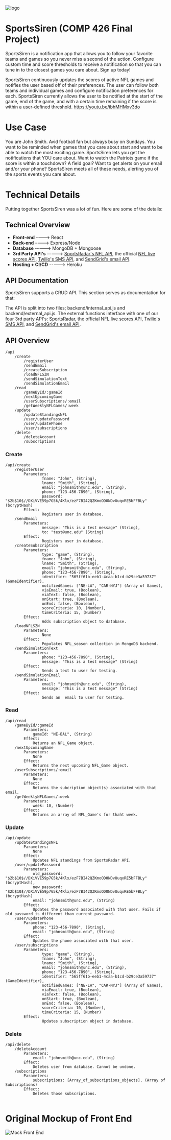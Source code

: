 ![logo](https://sports-siren.herokuapp.com/static/media/logo.a5162b21.svg)

# SportsSiren (COMP 426 Final Project)
SportsSiren is a notification app that allows you to follow your favorite teams and games so you never miss a second of the action. Configure custom time and score thresholds to receive a notification so that you can tune in to the closest games you care about. Sign up today!

SportsSiren continuously updates the scores of active NFL games and notifies the user based off of their preferences. The user can follow both teams and individual games and configure notification preferences for each. SportsSiren currently allows the user to be notified at the start of the game, end of the game, and with a certain time remaining if the score is within a user-defined threshold. 
https://youtu.be/ibhMHMxv3do
# Use Case

You are John Smith. Avid football fan but always busy on Sundays. You want to be reminded when games that you care about start and want to be able to watch the most exciting game. SportsSiren lets you get the notifications that YOU care about. Want to watch the Patriots game if the score is within a touchdown? A field goal? Want to get alerts on your email and/or your phone? SportsSiren meets all of these needs, alerting you of the sports events you care about. 

# Technical Details 

Putting together SportsSiren was a lot of fun. Here are some of the details: 
## Technical Overview
- **Front-end** ----> React
- **Back-end** ----> Express/Node
- **Database** -----> MongoDB + Mongoose
- **3rd Party API's** -----> [SportsRadar's NFL API](https://developer.sportradar.com/docs/read/american_football/NFL_v5), the official [NFL live scores API](http://static.nfl.com/liveupdate/scores/scores.json), [Twilio's SMS API](https://www.twilio.com/docs/sms/api), and [SendGrid's email API](https://sendgrid.com/docs/API_Reference/Web_API_v3/Mail/index.html).
- **Hosting + CI/CD** -----> Heroku
## API Documentation
SportsSiren supports a CRUD API. This section serves as documentation for that: 

The API is split into two files; backend/internal_api.js and backend/external_api.js. The external functions interface with one of our four 3rd party API's: [SportsRadar](https://developer.sportradar.com/docs/read/american_football/NFL_v5), the official [NFL live scores API](http://static.nfl.com/liveupdate/scores/scores.json), [Twilio's SMS API](https://www.twilio.com/docs/sms/api), and [SendGrid's email API](https://sendgrid.com/docs/API_Reference/Web_API_v3/Mail/index.html). 


## API Overview
```
/api
    /create
        /registerUser
        /sendEmail
        /createSubscription
        /loadNFLSZN
        /sendSimulationText
        /sendSimulationEmail
    /read
        /gameById/:gameId
        /nextUpcomingGame
        /userSubscriptions/:email
        /getWeeklyNFLGames/:week
    /update 
        /updateStandingsNFL
        /user/updatePassword
        /user/updatePhone
        /user/subscriptions
    /delete 
        /deleteAccount
        /subscriptions
```
### Create
```
/api/create
    /registerUser
        Parameters: 
                fname: "John", (String), 
                lname: "Smith", (String),
                email: "johnsmith@unc.edu", (String), 
                phone: "123-456-7890", (String),
                password: "$2b$10$//DXiVVE59p7G5k/4Klx/ezF7BI42QZKmoOD0NDvUuqxRE5bFFBLy" (bcryptHash)
        Effect: 
                Registers user in database. 
    /sendEmail
        Parameters: 
                message: "This is a test message" (String), 
                to: "test@unc.edu" (String)
        Effect: 
                Registers user in database. 
    /createSubscription
        Parameters: 
                type: "game", (String),
                fname: "John", (String), 
                lname: "Smith", (String),
                email: "johnsmith@unc.edu", (String), 
                phone: "123-456-7890", (String),
                identifier: "565ff61b-eeb1-4caa-b1cd-b29ce3a59737" (GameIdentifier),
                notifiedGames: ["NE-LA", "CAR-NYJ"] (Array of Games), 
                viaEmail: true, (Boolean), 
                viaText: false, (Boolean), 
                onStart: true, (Boolean), 
                onEnd: false, (Boolean), 
                scoreCriteria: 10, (Number), 
                timeCriteria: 15, (Number) 
        Effect: 
                Adds subscription object to database. 
    /loadNFLSZN
        Parameters: 
                None
        Effect: 
                Populates NFL_season collection in MongoDB backend.
    /sendSimulationText
        Parameters: 
                phone: "123-456-7890", (String),
                message: "This is a test message" (String)
        Effect: 
                Sends a text to user for testing.
    /sendSimulationEmail
        Parameters: 
                email: "johnsmith@unc.edu", (String), 
                message: "This is a test message" (String)
        Effect: 
                Sends an  email to user for testing.
```

### Read
```
/api/read
    /gameById/:gameId
        Parameters: 
            gameId: "NE-BAL", (String)
        Effect: 
            Returns an NFL_Game object. 
    /nextUpcomingGame
        Parameters: 
            None
        Effect: 
            Returns the next upcoming NFL_Game object. 
    /userSubscriptions/:email
        Parameters: 
            None
        Effect: 
            Returns the subcription object(s) associated with that email. 
    /getWeeklyNFLGames/:week
        Parameters: 
            week: 10, (Number)
        Effect: 
            Returns an array of NFL_Game's for thaht week. 
```
### Update
```
/api/update
    /updateStandingsNFL
        Parameters: 
            None
        Effect: 
            Updates NFL standings from SportsRadar API. 
    /user/updatePassword
        Parameters: 
            old_password: "$2b$10$//DXiVVE59p7G5k/4Klx/ezF7BI42QZKmoOD0NDvUuqxRE5bFFBLy" (bcryptHash),
            new_password: "$2b$10$//DXiVVE59p7G5k/4Klx/ezF7BI42QZKmoOD0NDvUuqxRE5bFFBLy" (bcryptHash)
            email: "johnsmith@unc.edu", (String) 
        Effect: 
            Updates the password associated with that user. Fails if old password is different than current password. 
    /user/updatePhone
        Parameters: 
            phone: "123-456-7890", (String),
            email: "johnsmith@unc.edu", (String) 
        Effect: 
            Updates the phone associated with that user. 
    /user/subscriptions
        Parameters: 
                type: "game", (String),
                fname: "John", (String), 
                lname: "Smith", (String),
                email: "johnsmith@unc.edu", (String), 
                phone: "123-456-7890", (String),
                identifier: "565ff61b-eeb1-4caa-b1cd-b29ce3a59737" (GameIdentifier),
                notifiedGames: ["NE-LA", "CAR-NYJ"] (Array of Games), 
                viaEmail: true, (Boolean), 
                viaText: false, (Boolean), 
                onStart: true, (Boolean), 
                onEnd: false, (Boolean), 
                scoreCriteria: 10, (Number), 
                timeCriteria: 15, (Number) 
        Effect: 
                Updates subscription object in database. 

```
### Delete
```
/api/delete
    /deleteAccount
        Parameters: 
            email: "johnsmith@unc.edu", (String)
        Effect: 
            Deletes user from database. Cannot be undone. 
    /subscriptions
        Parameters: 
            subscriptions: [Array_of_subscriptions_objects], (Array of Subscriptions)
        Effect: 
            Deletes those subscriptions. 


```



# Original Mockup of Front End 
![Mock Front End](https://raw.githubusercontent.com/AdamWinek/SportsSiren/master/sports%20siren%20mockup.jpeg)
